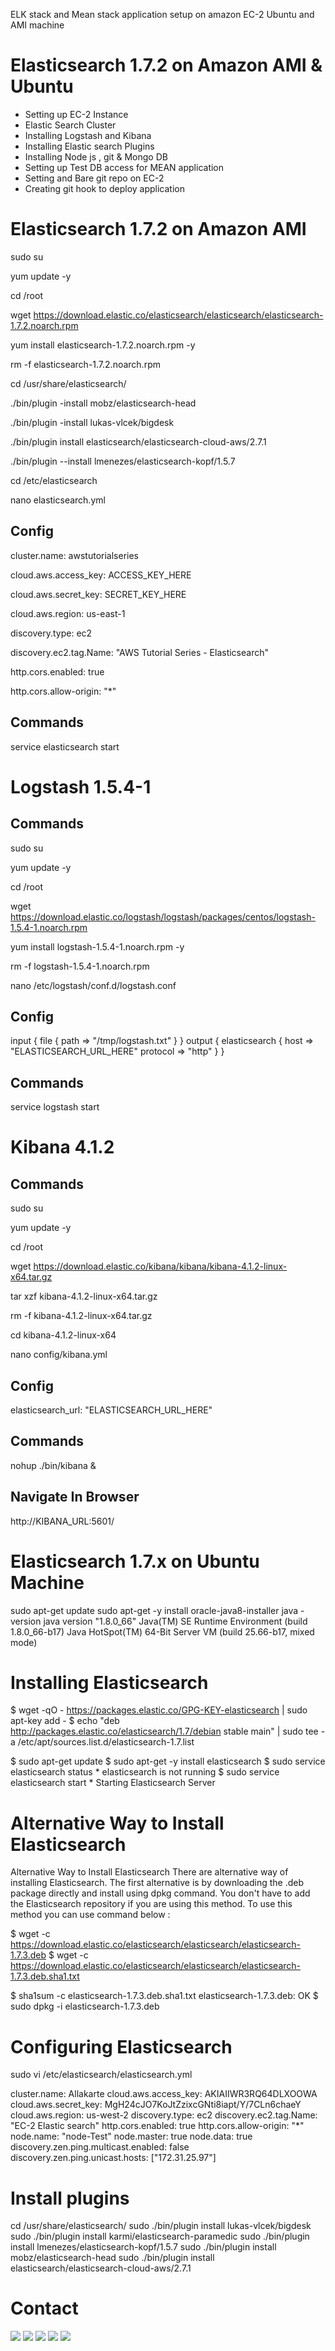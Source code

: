 ELK stack and Mean stack application setup on amazon EC-2 Ubuntu and AMI machine 


Elasticsearch 1.7.2 on Amazon AMI & Ubuntu
================
- Setting up EC-2 Instance 
- Elastic Search Cluster 
- Installing Logstash and Kibana
- Installing Elastic search  Plugins
- Installing Node js , git &  Mongo DB
- Setting up Test DB access for MEAN application 
-  Setting and Bare git  repo on EC-2
-  Creating git hook to deploy application 

Elasticsearch 1.7.2 on Amazon AMI
===================
sudo su

yum update -y

cd /root

wget https://download.elastic.co/elasticsearch/elasticsearch/elasticsearch-1.7.2.noarch.rpm

yum install elasticsearch-1.7.2.noarch.rpm -y

rm -f elasticsearch-1.7.2.noarch.rpm

cd /usr/share/elasticsearch/

./bin/plugin -install mobz/elasticsearch-head

./bin/plugin -install lukas-vlcek/bigdesk

./bin/plugin install elasticsearch/elasticsearch-cloud-aws/2.7.1

./bin/plugin --install lmenezes/elasticsearch-kopf/1.5.7

cd /etc/elasticsearch

nano elasticsearch.yml

Config
------
cluster.name: awstutorialseries

cloud.aws.access_key: ACCESS_KEY_HERE

cloud.aws.secret_key: SECRET_KEY_HERE

cloud.aws.region: us-east-1

discovery.type: ec2

discovery.ec2.tag.Name: "AWS Tutorial Series - Elasticsearch"

http.cors.enabled: true

http.cors.allow-origin: "*"

Commands
--------
service elasticsearch start 


Logstash 1.5.4-1
==============

Commands
--------
sudo su

yum update -y

cd /root

wget https://download.elastic.co/logstash/logstash/packages/centos/logstash-1.5.4-1.noarch.rpm

yum install logstash-1.5.4-1.noarch.rpm -y

rm -f logstash-1.5.4-1.noarch.rpm

nano /etc/logstash/conf.d/logstash.conf

Config
------
input { file { path => "/tmp/logstash.txt" } } output { elasticsearch { host => "ELASTICSEARCH_URL_HERE" protocol => "http" } }

Commands
--------
service logstash start


Kibana 4.1.2
============

Commands
--------
sudo su

yum update -y

cd /root

wget https://download.elastic.co/kibana/kibana/kibana-4.1.2-linux-x64.tar.gz

tar xzf kibana-4.1.2-linux-x64.tar.gz

rm -f kibana-4.1.2-linux-x64.tar.gz

cd kibana-4.1.2-linux-x64

nano config/kibana.yml 

Config
------
elasticsearch_url: "ELASTICSEARCH_URL_HERE"

Commands
--------
nohup ./bin/kibana &

Navigate In Browser
-------------------
http://KIBANA_URL:5601/


Elasticsearch 1.7.x on Ubuntu Machine
==============================
sudo apt-get update
sudo apt-get -y install oracle-java8-installer
java -version java version "1.8.0_66" Java(TM) SE Runtime Environment (build 1.8.0_66-b17) Java HotSpot(TM) 64-Bit Server VM (build 25.66-b17, mixed mode)

Installing Elasticsearch
===================

$ wget -qO - https://packages.elastic.co/GPG-KEY-elasticsearch | sudo apt-key add -
$ echo "deb http://packages.elastic.co/elasticsearch/1.7/debian stable main" | sudo tee -a /etc/apt/sources.list.d/elasticsearch-1.7.list

$ sudo apt-get update $ sudo apt-get -y install elasticsearch
$ sudo service elasticsearch status * elasticsearch is not running
$ sudo service elasticsearch start * Starting Elasticsearch Server

Alternative Way to Install Elasticsearch
==============================

Alternative Way to Install Elasticsearch
There are alternative way of installing Elasticsearch. The first alternative is by downloading the .deb package directly and install using dpkg command. You don't have to add the Elasticsearch repository if you are using this method. To use this method you can use command below :

$ wget -c https://download.elastic.co/elasticsearch/elasticsearch/elasticsearch-1.7.3.deb
$ wget -c https://download.elastic.co/elasticsearch/elasticsearch/elasticsearch-1.7.3.deb.sha1.txt

$ sha1sum -c elasticsearch-1.7.3.deb.sha1.txt elasticsearch-1.7.3.deb: OK
$ sudo dpkg -i elasticsearch-1.7.3.deb

Configuring Elasticsearch
====================
sudo vi /etc/elasticsearch/elasticsearch.yml

cluster.name: Allakarte
cloud.aws.access_key: AKIAIIWR3RQ64DLXOOWA
cloud.aws.secret_key: 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
cloud.aws.region: us-west-2
discovery.type: ec2
discovery.ec2.tag.Name: "EC-2 Elastic search"
http.cors.enabled: true
http.cors.allow-origin: "*"
node.name: "node-Test"
node.master: true
node.data: true
discovery.zen.ping.multicast.enabled: false
discovery.zen.ping.unicast.hosts: ["172.31.25.97"]

Install plugins 
===========
cd /usr/share/elasticsearch/
sudo ./bin/plugin install  lukas-vlcek/bigdesk
sudo ./bin/plugin install  karmi/elasticsearch-paramedic
sudo ./bin/plugin install lmenezes/elasticsearch-kopf/1.5.7
sudo ./bin/plugin install  mobz/elasticsearch-head
sudo ./bin/plugin install  elasticsearch/elasticsearch-cloud-aws/2.7.1

Contact
======
[<img src="https://s3-us-west-2.amazonaws.com/martinsocial/MARTIN2.png" />](http://gennexttraining.herokuapp.com/)
[<img src="https://s3-us-west-2.amazonaws.com/martinsocial/github.png" />](https://github.com/tkssharma)
[<img src="https://s3-us-west-2.amazonaws.com/martinsocial/mail.png" />](mailto:tarun.softengg@gmail.com)
[<img src="https://s3-us-west-2.amazonaws.com/martinsocial/linkedin.png" />](https://www.linkedin.com/in/tkssharma)
[<img src="https://s3-us-west-2.amazonaws.com/martinsocial/twitter.png" />](https://twitter.com/tkssharma)
